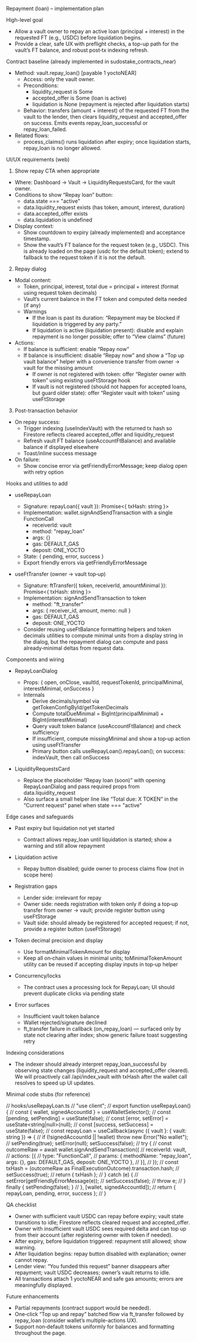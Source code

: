 Repayment (loan) – implementation plan

High-level goal

- Allow a vault owner to repay an active loan (principal + interest) in the requested FT (e.g., USDC) before liquidation begins.
- Provide a clear, safe UX with preflight checks, a top-up path for the vault’s FT balance, and robust post‑tx indexing refresh.

Contract baseline (already implemented in sudostake_contracts_near)

- Method: vault.repay_loan() [payable 1 yoctoNEAR]
  - Access: only the vault owner.
  - Preconditions:
    - liquidity_request is Some
    - accepted_offer is Some (loan is active)
    - liquidation is None (repayment is rejected after liquidation starts)
  - Behavior: transfers (amount + interest) of the requested FT from the vault to the lender, then clears liquidity_request and accepted_offer on success. Emits events repay_loan_successful or repay_loan_failed.
- Related flows:
  - process_claims() runs liquidation after expiry; once liquidation starts, repay_loan is no longer allowed.

UI/UX requirements (web)

1) Show repay CTA when appropriate
- Where: Dashboard → Vault → LiquidityRequestsCard, for the vault owner.
- Conditions to show “Repay loan” button:
  - data.state === "active"
  - data.liquidity_request exists (has token, amount, interest, duration)
  - data.accepted_offer exists
  - data.liquidation is undefined
- Display context:
  - Show countdown to expiry (already implemented) and acceptance timestamp.
  - Show the vault’s FT balance for the request token (e.g., USDC). This is already loaded on the page (usdc for the default token); extend to fallback to the request token if it is not the default.

2) Repay dialog
- Modal content:
  - Token, principal, interest, total due = principal + interest (format using request token decimals)
  - Vault’s current balance in the FT token and computed delta needed (if any)
  - Warnings
    - If the loan is past its duration: “Repayment may be blocked if liquidation is triggered by any party.”
    - If liquidation is active (liquidation present): disable and explain repayment is no longer possible; offer to “View claims” (future)
- Actions:
  - If balance is sufficient: enable “Repay now”
  - If balance is insufficient: disable “Repay now” and show a “Top up vault balance” helper with a convenience transfer from owner → vault for the missing amount
    - If owner is not registered with token: offer “Register owner with token” using existing useFtStorage hook
    - If vault is not registered (should not happen for accepted loans, but guard older state): offer “Register vault with token” using useFtStorage

3) Post-transaction behavior
- On repay success:
  - Trigger indexing (useIndexVault) with the returned tx hash so Firestore reflects cleared accepted_offer and liquidity_request
  - Refresh vault FT balance (useAccountFtBalance) and available balance if displayed elsewhere
  - Toast/inline success message
- On failure:
  - Show concise error via getFriendlyErrorMessage; keep dialog open with retry option

Hooks and utilities to add

- useRepayLoan
  - Signature: repayLoan({ vault }): Promise<{ txHash: string }>
  - Implementation: wallet.signAndSendTransaction with a single FunctionCall
    - receiverId: vault
    - method: "repay_loan"
    - args: {}
    - gas: DEFAULT_GAS
    - deposit: ONE_YOCTO
  - State: { pending, error, success }
  - Export friendly errors via getFriendlyErrorMessage

- useFtTransfer (owner → vault top‑up)
  - Signature: ftTransfer({ token, receiverId, amountMinimal }): Promise<{ txHash: string }>
  - Implementation: signAndSendTransaction to token
    - method: "ft_transfer"
    - args: { receiver_id, amount, memo: null }
    - gas: DEFAULT_GAS
    - deposit: ONE_YOCTO
  - Consider reusing useFtBalance formatting helpers and token decimals utilities to compute minimal units from a display string in the dialog, but the repayment dialog can compute and pass already‑minimal deltas from request data.

Components and wiring

- RepayLoanDialog
  - Props: { open, onClose, vaultId, requestTokenId, principalMinimal, interestMinimal, onSuccess }
  - Internals
    - Derive decimals/symbol via getTokenConfigById/getTokenDecimals
    - Compute totalDueMinimal = BigInt(principalMinimal) + BigInt(interestMinimal)
    - Query vault token balance (useAccountFtBalance) and check sufficiency
    - If insufficient, compute missingMinimal and show a top‑up action using useFtTransfer
    - Primary button calls useRepayLoan().repayLoan(); on success: indexVault, then call onSuccess

- LiquidityRequestsCard
  - Replace the placeholder “Repay loan (soon)” with opening RepayLoanDialog and pass required props from data.liquidity_request
  - Also surface a small helper line like “Total due: X TOKEN” in the “Current request” panel when state === "active"

Edge cases and safeguards

- Past expiry but liquidation not yet started
  - Contract allows repay_loan until liquidation is started; show a warning and still allow repayment

- Liquidation active
  - Repay button disabled; guide owner to process claims flow (not in scope here)

- Registration gaps
  - Lender side: irrelevant for repay
  - Owner side: needs registration with token only if doing a top‑up transfer from owner → vault; provide register button using useFtStorage
  - Vault side: should already be registered for accepted request; if not, provide a register button (useFtStorage)

- Token decimal precision and display
  - Use formatMinimalTokenAmount for display
  - Keep all on‑chain values in minimal units; toMinimalTokenAmount utility can be reused if accepting display inputs in top‑up helper

- Concurrency/locks
  - The contract uses a processing lock for RepayLoan; UI should prevent duplicate clicks via pending state

- Error surfaces
  - Insufficient vault token balance
  - Wallet rejected/signature declined
  - ft_transfer failure in callback (on_repay_loan) — surfaced only by state not clearing after index; show generic failure toast suggesting retry

Indexing considerations

- The indexer should already interpret repay_loan_successful by observing state changes (liquidity_request and accepted_offer cleared). We will proactively call /api/index_vault with txHash after the wallet call resolves to speed up UI updates.

Minimal code stubs (for reference)

// hooks/useRepayLoan.ts
// "use client";
// export function useRepayLoan() {
//   const { wallet, signedAccountId } = useWalletSelector();
//   const [pending, setPending] = useState(false);
//   const [error, setError] = useState<string|null>(null);
//   const [success, setSuccess] = useState(false);
//   const repayLoan = useCallback(async ({ vault }: { vault: string }) => {
//     if (!signedAccountId || !wallet) throw new Error("No wallet");
//     setPending(true); setError(null); setSuccess(false);
//     try {
//       const outcomeRaw = await wallet.signAndSendTransaction({
//         receiverId: vault,
//         actions: [{
//           type: "FunctionCall",
//           params: { methodName: "repay_loan", args: {}, gas: DEFAULT_GAS, deposit: ONE_YOCTO },
//         }],
//       });
//       const txHash = (outcomeRaw as FinalExecutionOutcome).transaction.hash;
//       setSuccess(true);
//       return { txHash };
//     } catch (e) {
//       setError(getFriendlyErrorMessage(e));
//       setSuccess(false);
//       throw e;
//     } finally { setPending(false); }
//   }, [wallet, signedAccountId]);
//   return { repayLoan, pending, error, success };
// }

QA checklist

- Owner with sufficient vault USDC can repay before expiry; vault state transitions to idle; Firestore reflects cleared request and accepted_offer.
- Owner with insufficient vault USDC sees required delta and can top up from their account (after registering owner with token if needed).
- After expiry, before liquidation triggered: repayment still allowed; show warning.
- After liquidation begins: repay button disabled with explanation; owner cannot repay.
- Lender view: “You funded this request” banner disappears after repayment; vault USDC decreases; owner’s vault returns to idle.
- All transactions attach 1 yoctoNEAR and safe gas amounts; errors are meaningfully displayed.

Future enhancements

- Partial repayments (contract support would be needed).
- One‑click “Top up and repay” batched flow via ft_transfer followed by repay_loan (consider wallet’s multiple-actions UX).
- Support non‑default tokens uniformly for balances and formatting throughout the page.

